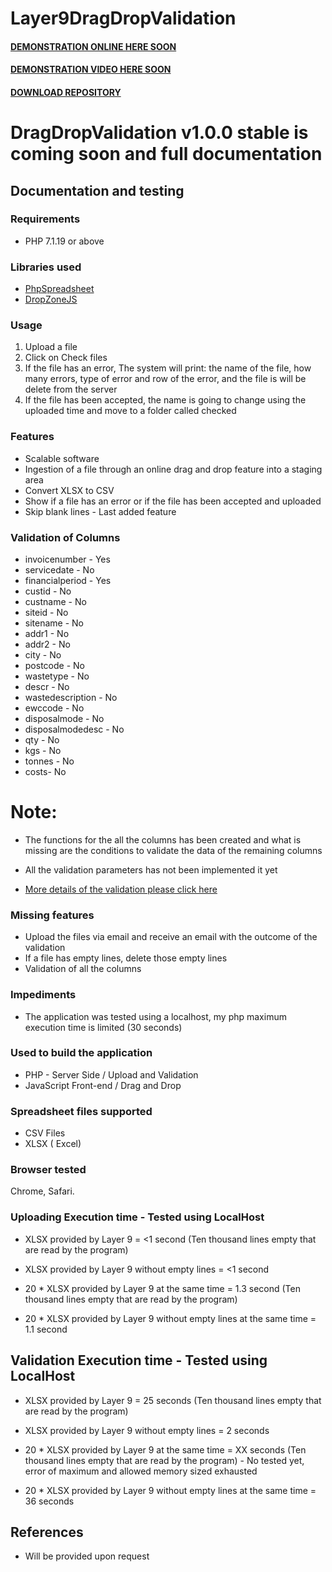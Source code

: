 # Layer9DragDropValidation

#### [DEMONSTRATION ONLINE HERE SOON](----)
#### [DEMONSTRATION VIDEO HERE SOON](----)

#### [DOWNLOAD REPOSITORY](https://codeload.github.com/juancarlosjr97/Layer9DragDropValidation/zip/master)

# DragDropValidation v1.0.0 stable is coming soon and full documentation

## Documentation and testing

### Requirements
* PHP 7.1.19 or above

### Libraries used

* [PhpSpreadsheet](https://phpspreadsheet.readthedocs.io/en/develop/)
* [DropZoneJS](https://www.dropzonejs.com)


### Usage
1. Upload a file
2. Click on Check files
3. If the file has an error, The system will print: the name of the file, how many errors, type of error and row of the error, and the file is will be delete from the server
4. If the file has been accepted, the name is going to change using the uploaded time and move to a folder called checked

### Features
* Scalable software
* Ingestion of a file through an online drag and drop feature into a staging area
* Convert XLSX to CSV
* Show if a file has an error or if the file has been accepted and uploaded
* Skip blank lines - Last added feature

### Validation of Columns

* invoicenumber - Yes
* servicedate - No
* financialperiod - Yes
* custid - No
* custname - No
* siteid - No
* sitename - No
* addr1 - No
* addr2 - No
* city - No
* postcode - No
* wastetype - No
* descr - No
* wastedescription - No
* ewccode - No
* disposalmode - No
* disposalmodedesc - No
* qty - No
* kgs - No
* tonnes - No
* costs- No

# Note:

* The functions for the all the columns has been created and what is missing are the conditions to validate the data of the remaining columns

* All the validation parameters has not been implemented it yet
* [More details of the validation please click here](https://docs.google.com/spreadsheets/d/1RUlmj6RuHILzwpnpVE1D_0wiXsMb0PGkirFrigjH-Lk/edit#gid=0)

### Missing features
* Upload the files via email and receive an email with the outcome of the validation
* If a file has empty lines, delete those empty lines
* Validation of all the columns

### Impediments
* The application was tested using a localhost, my php maximum execution time is limited (30 seconds)

### Used to build the application
* PHP - Server Side / Upload and Validation
* JavaScript Front-end / Drag and Drop

### Spreadsheet files supported
* CSV Files
* XLSX ( Excel)

### Browser tested
Chrome, Safari.

### Uploading Execution time - Tested using LocalHost
* XLSX provided by Layer 9 =  <1 second (Ten thousand lines empty that are read by the program)

* XLSX provided by Layer 9 without empty lines = <1 second

* 20 * XLSX provided by Layer 9 at the same time = 1.3 second (Ten thousand lines empty that are read by the program)

* 20 * XLSX provided by Layer 9 without empty lines at the same time = 1.1 second


## Validation Execution time - Tested using LocalHost
* XLSX provided by Layer 9 = 25 seconds (Ten thousand lines empty that are read by the program)

* XLSX provided by Layer 9 without empty lines = 2 seconds

* 20 * XLSX provided by Layer 9 at the same time = XX seconds (Ten thousand lines empty that are read by the program) - No tested yet, error of maximum and allowed memory sized exhausted

* 20 * XLSX provided by Layer 9 without empty lines at the same time = 36 seconds

## References
* Will be provided upon request
